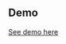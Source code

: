 
## Demo
[See demo here](https://drive.google.com/file/d/1J4zZ_q3EXIWbZmR0vIMqa7PFIWmT_Up5/view?usp=drive_link)


  
